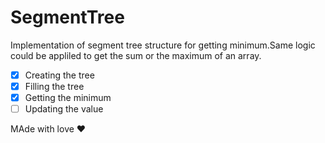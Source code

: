 # SegmentTree
Implementation of segment tree structure for getting minimum.Same logic could be appliled to get the sum or the maximum of an array.
- [x] Creating the tree
- [x] Filling the tree
- [x] Getting the minimum
- [ ] Updating the value

MAde with love ❤
